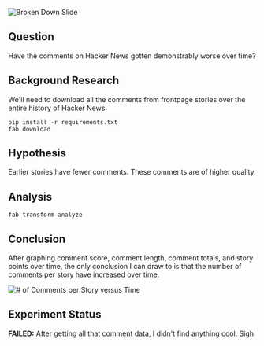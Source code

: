 ![Broken Down Slide](https://github.com/derferman/hn-comments/raw/master/slide.jpg)

## Question

Have the comments on Hacker News gotten demonstrably worse over time?

## Background Research

We'll need to download all the comments from frontpage stories over the entire history of Hacker News.

    pip install -r requirements.txt
    fab download

## Hypothesis

Earlier stories have fewer comments. These comments are of higher quality.

## Analysis

    fab transform analyze

## Conclusion

After graphing comment score, comment length, comment totals, and story points over time, the only conclusion I can draw to is that the number of comments per story have increased over time.

![# of Comments per Story versus Time](https://github.com/derferman/hn-comments/raw/master/comments.png)

## Experiment Status

**FAILED:** After getting all that comment data, I didn't find anything cool. Sigh


